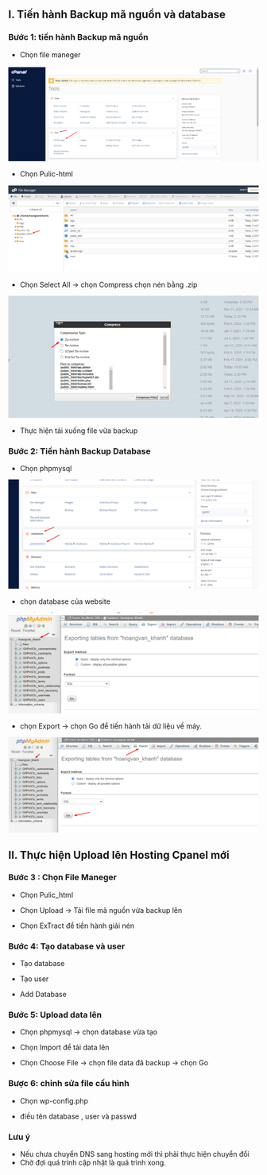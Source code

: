 ## I. Tiến hành Backup mã nguồn và database
### Bước 1: tiến hành Backup mã nguồn
- Chọn file maneger 
<img src="img/bac1.png">

- Chọn Pulic-html

<img src="img/bac2.png">

- Chọn Select All -> chọn Compress chọn nén bằng .zip

<img src="img/bac4.png">


- Thực hiện tải xuống file vừa backup

### Bước 2: Tiến hành Backup Database

- Chọn phpmysql 
<img src="img/bac5.png">


- chọn database của website
<img src="img/bac6.png">


- chọn Export -> chọn Go để tiến hành tải dữ liệu về máy.

<img src="img/bac7.png">

## II. Thực hiện Upload lên Hosting Cpanel mới

### Bước 3 : Chọn File Maneger

- Chọn Pulic_html 

- Chọn Upload -> Tải file mã nguồn vừa backup lên

- Chọn ExTract để tiền hành giải nén

### Bước 4: Tạo database và user
- Tạo database

- Tạo user

- Add Database

### Bước 5: Upload data lên
- Chọn phpmysql -> chọn database vừa tạo

- Chọn Import để tải data lên


- Chọn Choose File -> chọn file data đã backup -> chọn Go 

### Bược 6: chỉnh sửa file cấu hình 
- Chọn wp-config.php 

- điều tên database , user và passwd

### Lưu ý 
- Nếu chưa chuyển DNS sang hosting mới thì phải thực hiện chuyển đổi 
- Chờ đợi quá trình cập nhật là quá trình xong.

